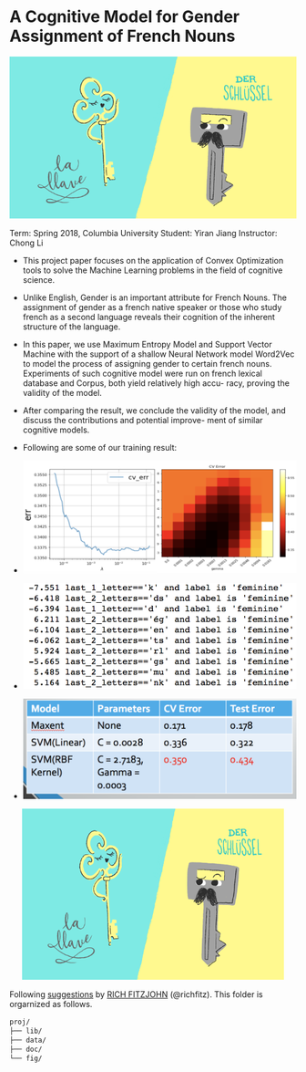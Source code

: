 # A Cognitive Model for Gender Assignment of French Nouns

![image](fig/fig7.png)

Term: Spring 2018, Columbia University
Student: Yiran Jiang
Instructor: Chong Li

+ This project paper focuses on the application of Convex Optimization tools to solve the Machine Learning problems in the field of cognitive science.
+ Unlike English, Gender is an important attribute for French Nouns. The assignment of gender as a french native speaker or those who study french as a second language reveals their cognition of the inherent structure of the language.
+ In this paper, we use Maximum Entropy Model and Support Vector Machine with the support of a shallow Neural Network model Word2Vec to model the process of assigning gender to certain french nouns.
Experiments of such cognitive model were run on french lexical database and Corpus, both yield relatively high accu- racy, proving the validity of the model.
+ After comparing the result, we conclude the validity of the model, and discuss the contributions and potential improve- ment of similar cognitive models.


+ Following are some of our training result: 
+ ![image](fig/fig4.png)
+ ![image](fig/fig6.png)
+ ![image](fig/fig5.png)

<p align="center">
  <img width="460" height="300" src="https://github.com/YiranJiang/Cognitive-Model-for-Gender-Assignment/blob/master/fig/fig7.png?raw=true">
</p>



Following [suggestions](http://nicercode.github.io/blog/2013-04-05-projects/) by [RICH FITZJOHN](http://nicercode.github.io/about/#Team) (@richfitz). This folder is orgarnized as follows.

```
proj/
├── lib/
├── data/
├── doc/
└── fig/
```
